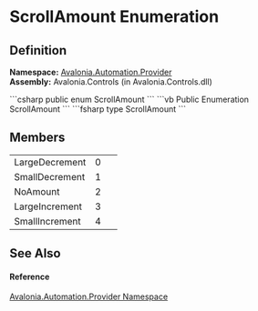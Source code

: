 # ScrollAmount Enumeration




## Definition
**Namespace:** <a href="N_Avalonia_Automation_Provider">Avalonia.Automation.Provider</a>  
**Assembly:** Avalonia.Controls (in Avalonia.Controls.dll)

<Tabs groupId="api-code-preview">
<TabItem value="csharp" label="C#">
```csharp
public enum ScrollAmount
```
</TabItem>
<TabItem value="vb" label="VB">
```vb
Public Enumeration ScrollAmount
```
</TabItem>
<TabItem value="fsharp" label="F#">
```fsharp
type ScrollAmount
```
</TabItem>
</Tabs>



## Members
<table>
<tr>
<td>LargeDecrement</td>
<td>0</td>
<td> </td>
</tr>
<tr>
<td>SmallDecrement</td>
<td>1</td>
<td> </td>
</tr>
<tr>
<td>NoAmount</td>
<td>2</td>
<td> </td>
</tr>
<tr>
<td>LargeIncrement</td>
<td>3</td>
<td> </td>
</tr>
<tr>
<td>SmallIncrement</td>
<td>4</td>
<td> </td>
</tr>
</table>

## See Also


#### Reference
<a href="N_Avalonia_Automation_Provider">Avalonia.Automation.Provider Namespace</a>  

